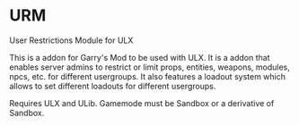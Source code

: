 # URM
User Restrictions Module for ULX

This is a addon for Garry's Mod to be used with ULX.
It is a addon that enables server admins to restrict or limit props, entities, weapons, modules, npcs, etc. for different usergroups. It also features a loadout system which allows to set different loadouts for different usergroups.

Requires ULX and ULib.
Gamemode must be Sandbox or a derivative of Sandbox.
